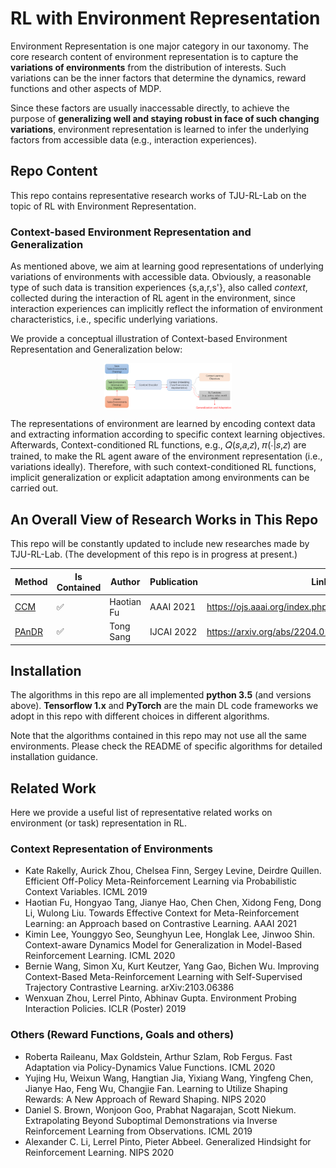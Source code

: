 # RL with Environment Representation

Environment Representation is one major category in our taxonomy. 
The core research content of environment representation is to capture the **variations of environments** from the distribution of interests. Such variations can be the inner factors that determine the dynamics, reward functions and other aspects of MDP.

Since these factors are usually inaccessable directly, to achieve the purpose of **generalizing well and staying robust in face of such changing variations**, environment representation is learned to infer the underlying factors from accessible data (e.g., interaction experiences).

## Repo Content

This repo contains representative research works of TJU-RL-Lab on the topic of RL with Environment Representation.

### Context-based Environment Representation and Generalization

As mentioned above, we aim at learning good representations of underlying variations of environments with accessible data.
Obviously, a reasonable type of such data is transition experiences {s,a,r,s'}, also called _context_, collected during the interaction of RL agent in the environment,
since interaction experiences can implicitly reflect the information of environment characteristics, i.e., specific underlying variations. 

We provide a conceptual illustration of Context-based Environment Representation and Generalization below:

<div align=center><img align="center" src="./../assets/er_readme_figs/ER_framework.png" alt="environment_representation_framework" style="zoom:20%;" /></div>

The representations of environment are learned by encoding context data and extracting information according to specific context learning objectives.
Afterwards, Context-conditioned RL functions, e.g., 𝑄(𝑠,𝑎,𝑧), 𝜋(⋅|𝑠,𝑧) are trained, to make the RL agent aware of the environment representation (i.e., variations ideally).
Therefore, with such context-conditioned RL functions, implicit generalization or explicit adaptation among environments can be carried out.





## An Overall View of Research Works in This Repo  

This repo will be constantly updated to include new researches made by TJU-RL-Lab. 
(The development of this repo is in progress at present.)

| Method | Is Contained | Author | Publication | Link |
| ------ | --- |  ------ | ------ | ------ |
| [CCM](./ccm) | ✅  |Haotian Fu | AAAI 2021 | https://ojs.aaai.org/index.php/AAAI/article/view/16914 |
| [PAnDR](./PAnDR) |✅ |Tong Sang| IJCAI 2022 | https://arxiv.org/abs/2204.02877 |


## Installation

The algorithms in this repo are all implemented **python 3.5** (and versions above). **Tensorflow 1.x** and **PyTorch** are the main DL code frameworks we adopt in this repo with different choices in different algorithms.

Note that the algorithms contained in this repo may not use all the same environments. Please check the README of specific algorithms for detailed installation guidance.


## Related Work

Here we provide a useful list of representative related works on environment (or task) representation in RL.

### Context Representation of Environments
- Kate Rakelly, Aurick Zhou, Chelsea Finn, Sergey Levine, Deirdre Quillen. Efficient Off-Policy Meta-Reinforcement Learning via Probabilistic Context Variables. ICML 2019 
- Haotian Fu, Hongyao Tang, Jianye Hao, Chen Chen, Xidong Feng, Dong Li, Wulong Liu. Towards Effective Context for Meta-Reinforcement Learning: an Approach based on Contrastive Learning. AAAI 2021
- Kimin Lee, Younggyo Seo, Seunghyun Lee, Honglak Lee, Jinwoo Shin. Context-aware Dynamics Model for Generalization in Model-Based Reinforcement Learning. ICML 2020
- Bernie Wang, Simon Xu, Kurt Keutzer, Yang Gao, Bichen Wu. Improving Context-Based Meta-Reinforcement Learning with Self-Supervised Trajectory Contrastive Learning. arXiv:2103.06386
- Wenxuan Zhou, Lerrel Pinto, Abhinav Gupta. Environment Probing Interaction Policies. ICLR (Poster) 2019

### Others (Reward Functions, Goals and others)
- Roberta Raileanu, Max Goldstein, Arthur Szlam, Rob Fergus. Fast Adaptation via Policy-Dynamics Value Functions. ICML 2020
- Yujing Hu, Weixun Wang, Hangtian Jia, Yixiang Wang, Yingfeng Chen, Jianye Hao, Feng Wu, Changjie Fan. Learning to Utilize Shaping Rewards: A New Approach of Reward Shaping. NIPS 2020
- Daniel S. Brown, Wonjoon Goo, Prabhat Nagarajan, Scott Niekum. Extrapolating Beyond Suboptimal Demonstrations via Inverse Reinforcement Learning from Observations. ICML 2019
- Alexander C. Li, Lerrel Pinto, Pieter Abbeel. Generalized Hindsight for Reinforcement Learning.  NIPS 2020




